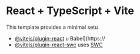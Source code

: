 # React + TypeScript + Vite
This template provides a minimal setu
- [@vitejs/plugin-react](htps://github.com/vitejs/vite-plugin-rect/blob/main/packages/plugin-react/README.md) u Babel](https://
- [@vitejs/plugin-react-swc](https://github.com/vitejs/vite-plugin-react-swc) uses [SWC](https://swc.rs/)

